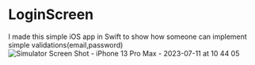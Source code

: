 # LoginScreen
I made this simple iOS app in Swift to show how someone can implement simple validations(email,password)
![Simulator Screen Shot - iPhone 13 Pro Max - 2023-07-11 at 10 44 05](https://github.com/angelosstaboulis/LoginScreen/assets/79055304/12505b09-1043-48c2-b71f-8f84f52d4629)
